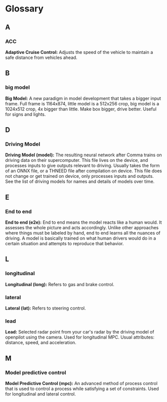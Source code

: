 # Glossary

## A

### ACC
**Adaptive Cruise Control:** Adjusts the speed of the vehicle to maintain a safe distance from vehicles ahead.

## B

### big model
**Big Model:** A new paradigm in model development that takes a bigger input frame. Full frame is 1164x874, little model is a 512x256 crop, big model is a 1024x512 crop, 4x bigger than little. Make box bigger, drive better. Useful for signs and lights.

## D

### Driving Model
**Driving Model (model):** The resulting neural network after Comma trains on driving data on their supercomputer. This file lives on the device, and processes inputs to give outputs relevant to driving. Usually takes the form of an ONNX file, or a THNEED file after compilation on device. This file does not change or get trained on device, only processes inputs and outputs. See the list of driving models for names and details of models over time.

## E

### End to end
**End to end (e2e):** End to end means the model reacts like a human would. It assesses the whole picture and acts accordingly. Unlike other approaches where things must be labeled by hand, end to end learns all the nuances of driving. A model is basically trained on what human drivers would do in a certain situation and attempts to reproduce that behavior.

## L

### longitudinal
**Longitudinal (long):** Refers to gas and brake control.

### lateral
**Lateral (lat):** Refers to steering control.

### lead
**Lead:** Selected radar point from your car's radar by the driving model of openpilot using the camera. Used for longitudinal MPC. Usual attributes: distance, speed, and acceleration.

## M

### Model predictive control
**Model Predictive Control (mpc):** An advanced method of process control that is used to control a process while satisfying a set of constraints. Used for longitudinal and lateral control.

<!-- Add more terms and definitions as needed -->
